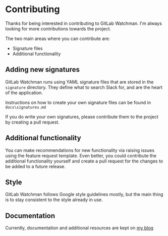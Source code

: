 # Contributing

Thanks for being interested in contributing to GitLab Watchman. I'm always looking for more contributions towards the project.

The two main areas where you can contribute are:
- Signature files
- Additional functionality


## Adding new signatures
GitLab Watchman runs using YAML signature files that are stored in the `signature` directory. They define what to search Slack for, and are the heart of the application.

Instructions on how to create your own signature files can be found in `docs\signatures.md`

If you do write your own signatures, please contribute them to the project by creating a pull request.


## Additional functionality
You can make recommendations for new functionality via raising issues using the feature request template. Even better, you could contribute the additional functionality yourself and create a pull request for the changes to be added to a future release.

## Style

GitLab Watchman follows Google style guidelines mostly, but the main thing is to stay consistent to the style already in use.

## Documentation
Currently, documentation and additional resources are kept on [my blog](https://papermtn.co.uk/category/tools/gitlab-watchman/) 